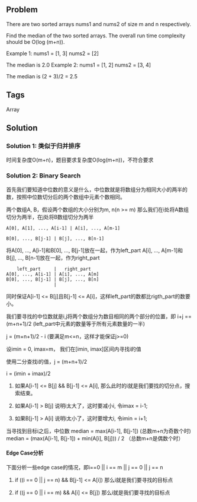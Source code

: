 ## Problem

There are two sorted arrays nums1 and nums2 of size m and n respectively.

Find the median of the two sorted arrays. The overall run time complexity should be O(log (m+n)).

Example 1:
nums1 = [1, 3]
nums2 = [2]

The median is 2.0
Example 2:
nums1 = [1, 2]
nums2 = [3, 4]

The median is (2 + 3)/2 = 2.5

## Tags

Array

## Solution 

### Solution 1: 类似于归并排序
时间复杂度O(m+n)，题目要求复杂度O(log(m+n))，不符合要求

### Solution 2: Binary Search
首先我们要知道中位数的意义是什么，中位数就是将数组分为相同大小的两半的数，按照中位数切分后的两个数组中元素个数相同。

两个数组A, B，假设两个数组的大小分别为m, n(n >= m)
那么我们在i处将A数组切分为两半，在j处将B数组切分为两半
```
A[0], A[1], ..., A[i-1] | A[i], ..., A[m-1]

B[0], ..., B[j-1] | B[j], ..., B[n-1]
```

将A[0], ..., A[i-1]和B[0], ..., B[j-1]放在一起，作为left_part
A[i], ..., A[m-1]和B[j], ..., B[n-1]放在一起，作为right_part
```
    left_part     |   right_part    
A[0], ..., A[i-1] | A[i], ..., A[m]
B[0], ..., B[j-1] | B[j], ..., B[n]
                  |
```

同时保证A[i-1] <= B[j]且B[j-1] <= A[i]，这样left_part的数都比rigth_part的数要小。

我们要寻找的中位数就是i,j将两个数组分为数目相同的两个部分的位置，即
i+j == (m+n+1)/2  (left_part中元素的数量等于所有元素数量的一半)

j = (m+n+1)/2 - i  (要满足m<=n，这样才能保证j>=0)


设imin = 0, imax=m， 我们在[imin, imax]区间内寻找i的值

使用二分查找i的值，j = (m+n+1)/2

i = (imin + imax)/2
1) 如果A[i-1] <= B[j] && B[j-1] <= A[i], 那么此时的i就是我们要找的切分点，搜索结束。

2) 如果A[i-1] > B[j]
说明i太大了，这时要减小i, 令imax = i-1;

3) 如果B[j-1] > A[i]
说明i太小了，这时要增大i, 令imin = i+1;

当寻找到目标i之后，中位数
median = max(A[i-1], B[j-1]) (总数m+n为奇数个时)
median = (max(A[i-1], B[j-1]) + min(A[i], B[j])) / 2 （总数m+n是偶数个时）

#### Edge Case分析
下面分析一些edge case的情况，即i==0 || i == m || j == 0 || j == n

1) if ((i == 0 || j == n) && B[j-1] <= A[i])
那么i就是我们要寻找的目标点

2) if ((j == 0 || i == m) && A[i] <= B[j])
那么i就是我们要寻找的目标点
